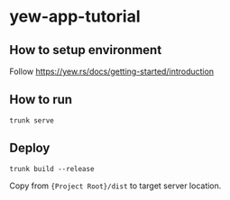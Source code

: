 # yew-app-tutorial

## How to setup environment
Follow https://yew.rs/docs/getting-started/introduction

## How to run

`trunk serve`

## Deploy

`trunk build --release`

Copy from `{Project Root}/dist` to target server location.

